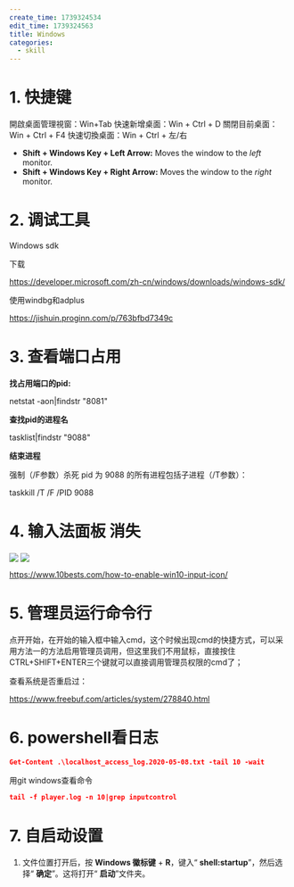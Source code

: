 ```yaml
---
create_time: 1739324534
edit_time: 1739324563
title: Windows
categories:
  - skill
---
```



# 1. 快捷键

開啟桌面管理視窗：Win+Tab
快速新增桌面：Win + Ctrl + D
關閉目前桌面：Win + Ctrl + F4
快速切換桌面：Win + Ctrl + 左/右

-  **Shift + Windows Key + Left Arrow:** Moves the window to the _left_ monitor.
-  **Shift + Windows Key + Right Arrow:** Moves the window to the _right_ monitor.

# 2. 调试工具

Windows sdk

下载

https://developer.microsoft.com/zh-cn/windows/downloads/windows-sdk/

使用windbg和adplus

https://jishuin.proginn.com/p/763bfbd7349c

# 3. 查看端口占用

 **找占用端口的pid:**

netstat -aon|findstr "8081"

 **查找pid的进程名**

tasklist|findstr "9088"

 **结束进程**

强制（/F参数）杀死 pid 为 9088 的所有进程包括子进程（/T参数）：

taskkill /T /F /PID 9088 

# 4. 输入法面板 消失

<img src="/assets/NnY8budjaokcRKxBi0jczBJ0nfh.png" src-width="557" class="markdown-img m-auto" src-height="365" align="center"/>

<img src="/assets/WloEbkY82ofXdbxXEwGcucZBnJg.png" src-width="682" class="markdown-img m-auto" src-height="502" align="center"/>

https://www.10bests.com/how-to-enable-win10-input-icon/

# 5. 管理员运行命令行

点开开始，在开始的输入框中输入cmd，这个时候出现cmd的快捷方式，可以采用方法一的方法启用管理员调用，但这里我们不用鼠标，直接按住CTRL+SHIFT+ENTER三个键就可以直接调用管理员权限的cmd了；

查看系统是否重启过：

https://www.freebuf.com/articles/system/278840.html

# 6. powershell看日志

```json
Get-Content .\localhost_access_log.2020-05-08.txt -tail 10 -wait
```

用git windows查看命令

```json
tail -f player.log -n 10|grep inputcontrol
```

# 7. 自启动设置

1. 文件位置打开后，按  **Windows 徽标键** +  **R**，键入“ **shell:startup**”，然后选择“ **确定**”。这将打开“ **启动**”文件夹。


